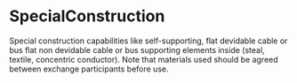 SpecialConstruction
===================

Special construction capabilities like self-supporting, flat devidable cable or bus flat non devidable cable or bus supporting elements inside (steal, textile, concentric conductor). Note that materials used should be agreed between exchange participants before use.
